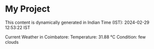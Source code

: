 # My Project

This content is dynamically generated in Indian Time (IST): 2024-02-29 12:53:22 IST


Current Weather in Coimbatore:
Temperature: 31.88 °C
Condition: few clouds
